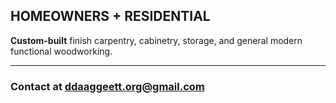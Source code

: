 
## HOMEOWNERS + RESIDENTIAL

**Custom-built** finish carpentry, cabinetry, storage, and general modern functional woodworking.
___

### Contact at **<ddaaggeett.org@gmail.com>**
